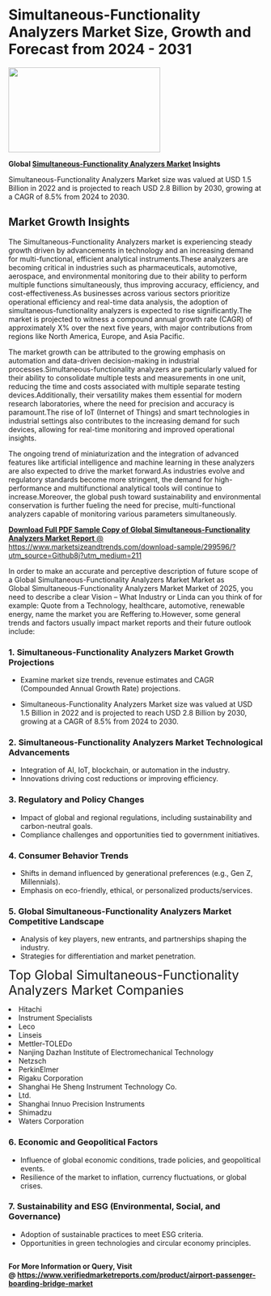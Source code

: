 <H1>Simultaneous-Functionality Analyzers Market Size, Growth and Forecast from 2024 - 2031</H1><img class="aligncenter size-medium wp-image-584254" src="https://thirdeyenews.in/wp-content/uploads/2024/09/Global-Market-Research-300x168.jpeg" alt="" width="300" height="168" /><p><strong>Global&nbsp;<a href="https://www.marketsizeandtrends.com/download-sample/299596/?utm_source=Github8j?utm_medium=211">Simultaneous-Functionality Analyzers Market</a> Insights</strong></p><p>Simultaneous-Functionality Analyzers Market size was valued at USD 1.5 Billion in 2022 and is projected to reach USD 2.8 Billion by 2030, growing at a CAGR of 8.5% from 2024 to 2030.</p><p><h2>Market Growth Insights</h2> <p>The Simultaneous-Functionality Analyzers market is experiencing steady growth driven by advancements in technology and an increasing demand for multi-functional, efficient analytical instruments.These analyzers are becoming critical in industries such as pharmaceuticals, automotive, aerospace, and environmental monitoring due to their ability to perform multiple functions simultaneously, thus improving accuracy, efficiency, and cost-effectiveness.As businesses across various sectors prioritize operational efficiency and real-time data analysis, the adoption of simultaneous-functionality analyzers is expected to rise significantly.The market is projected to witness a compound annual growth rate (CAGR) of approximately X% over the next five years, with major contributions from regions like North America, Europe, and Asia Pacific.</p> <p><a href="#"></a></p> <p>The market growth can be attributed to the growing emphasis on automation and data-driven decision-making in industrial processes.Simultaneous-functionality analyzers are particularly valued for their ability to consolidate multiple tests and measurements in one unit, reducing the time and costs associated with multiple separate testing devices.Additionally, their versatility makes them essential for modern research laboratories, where the need for precision and accuracy is paramount.The rise of IoT (Internet of Things) and smart technologies in industrial settings also contributes to the increasing demand for such devices, allowing for real-time monitoring and improved operational insights.</p> <p>The ongoing trend of miniaturization and the integration of advanced features like artificial intelligence and machine learning in these analyzers are also expected to drive the market forward.As industries evolve and regulatory standards become more stringent, the demand for high-performance and multifunctional analytical tools will continue to increase.Moreover, the global push toward sustainability and environmental conservation is further fueling the need for precise, multi-functional analyzers capable of monitoring various parameters simultaneously.</p> <p><a href="#"></p><p><span class=""><strong>Download Full PDF Sample Copy of Global Simultaneous-Functionality Analyzers Market Report</strong> @ <a href="https://www.marketsizeandtrends.com/download-sample/299596/?utm_source=Github8j?utm_medium=211" target="_blank">https://www.marketsizeandtrends.com/download-sample/299596/?utm_source=Github8j?utm_medium=211</a></span></p><p>In order to make an accurate and perceptive description of future scope of a Global&nbsp;Simultaneous-Functionality Analyzers Market Market as Global&nbsp;Simultaneous-Functionality Analyzers Market Market of 2025, you need to describe a clear Vision &ndash; What Industry or Linda can you think of for example: Quote from a Technology, healthcare, automotive, renewable energy, name the market you are Reffering to.However, some general trends and factors usually impact market reports and their future outlook include:</p><h3>1.&nbsp;<strong>Simultaneous-Functionality Analyzers Market Growth Projections</strong></h3><ul><li>Examine market size trends, revenue estimates and CAGR (Compounded Annual Growth Rate) projections.</li><li><p>Simultaneous-Functionality Analyzers Market size was valued at USD 1.5 Billion in 2022 and is projected to reach USD 2.8 Billion by 2030, growing at a CAGR of 8.5% from 2024 to 2030.</p></li></ul><h3>2.&nbsp;<strong>Simultaneous-Functionality Analyzers Market Technological Advancements</strong></h3><ul><li>Integration of AI, IoT, blockchain, or automation in the industry.</li><li>Innovations driving cost reductions or improving efficiency.</li></ul><h3>3.&nbsp;<strong>Regulatory and Policy Changes</strong></h3><ul><li>Impact of global and regional regulations, including sustainability and carbon-neutral goals.</li><li>Compliance challenges and opportunities tied to government initiatives.</li></ul><h3>4.&nbsp;<strong>Consumer Behavior Trends</strong></h3><ul><li>Shifts in demand influenced by generational preferences (e.g., Gen Z, Millennials).</li><li>Emphasis on eco-friendly, ethical, or personalized products/services.</li></ul><h3>5.&nbsp;<strong>Global Simultaneous-Functionality Analyzers Market Competitive Landscape</strong></h3><ul><li>Analysis of key players, new entrants, and partnerships shaping the industry.</li><li>Strategies for differentiation and market penetration.</li></ul><p data-pm-slice="1 1 []"><span style="color: inherit; font-family: inherit; font-size: 25px;">Top Global Simultaneous-Functionality Analyzers Market Companies</span></p><div class="" data-test-id=""><p><li>Hitachi</li><li> Instrument Specialists</li><li> Leco</li><li> Linseis</li><li> Mettler-TOLEDo</li><li> Nanjing Dazhan Institute of Electromechanical Technology</li><li> Netzsch</li><li> PerkinElmer</li><li> Rigaku Corporation</li><li> Shanghai He Sheng Instrument Technology Co.</li><li> Ltd.</li><li> Shanghai Innuo Precision Instruments</li><li> Shimadzu</li><li> Waters Corporation</li></p></div><h3>6.&nbsp;<strong>Economic and Geopolitical Factors</strong></h3><ul><li>Influence of global economic conditions, trade policies, and geopolitical events.</li><li>Resilience of the market to inflation, currency fluctuations, or global crises.</li></ul><h3>7.&nbsp;<strong>Sustainability and ESG (Environmental, Social, and Governance)</strong></h3><ul><li>Adoption of sustainable practices to meet ESG criteria.</li><li>Opportunities in green technologies and circular economy principles.</li></ul><h2><strong style="font-size: 14px;">For More Information or Query, Visit @&nbsp;</strong><a style="background-color: #ffffff; font-size: 14px;" href="https://www.marketsizeandtrends.com/report/simultaneous-functionality-analyzers-market/" target="_blank">https://www.verifiedmarketreports.com/product/airport-passenger-boarding-bridge-market</a></h2>